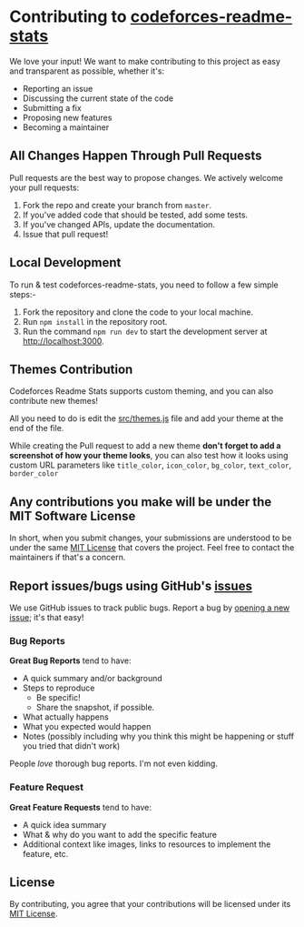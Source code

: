 # Contributing to [codeforces-readme-stats](https://github.com/RedHeadphone/Codeforces-readme-stats)

We love your input! We want to make contributing to this project as easy and transparent as possible, whether it's:

-   Reporting an issue
-   Discussing the current state of the code
-   Submitting a fix
-   Proposing new features
-   Becoming a maintainer

## All Changes Happen Through Pull Requests

Pull requests are the best way to propose changes. We actively welcome your pull requests:

1.  Fork the repo and create your branch from `master`.
2.  If you've added code that should be tested, add some tests.
3.  If you've changed APIs, update the documentation.
4.  Issue that pull request!

## Local Development

To run & test codeforces-readme-stats, you need to follow a few simple steps:-

1.  Fork the repository and clone the code to your local machine.
2.  Run `npm install` in the repository root.
3.  Run the command `npm run dev` to start the development server at <http://localhost:3000>.

## Themes Contribution

Codeforces Readme Stats supports custom theming, and you can also contribute new themes!

All you need to do is edit the [src/themes.js](./src/themes.js) file and add your theme at the end of the file.

While creating the Pull request to add a new theme **don't forget to add a screenshot of how your theme looks**, you can also test how it looks using custom URL parameters like `title_color`, `icon_color`, `bg_color`, `text_color`, `border_color`

## Any contributions you make will be under the MIT Software License

In short, when you submit changes, your submissions are understood to be under the same [MIT License](http://choosealicense.com/licenses/mit/) that covers the project. Feel free to contact the maintainers if that's a concern.

## Report issues/bugs using GitHub's [issues](https://github.com/RedHeadphone/Codeforces-readme-stats/issues)

We use GitHub issues to track public bugs. Report a bug by [opening a new issue](https://github.com/RedHeadphone/Codeforces-readme-stats/issues/new/choose); it's that easy!

### Bug Reports

**Great Bug Reports** tend to have:

-   A quick summary and/or background
-   Steps to reproduce
    -   Be specific!
    -   Share the snapshot, if possible.
-   What actually happens
-   What you expected would happen
-   Notes (possibly including why you think this might be happening or stuff you tried that didn't work)

People _love_ thorough bug reports. I'm not even kidding.

### Feature Request

**Great Feature Requests** tend to have:

-   A quick idea summary
-   What & why do you want to add the specific feature
-   Additional context like images, links to resources to implement the feature, etc.

## License

By contributing, you agree that your contributions will be licensed under its [MIT License](./LICENSE).